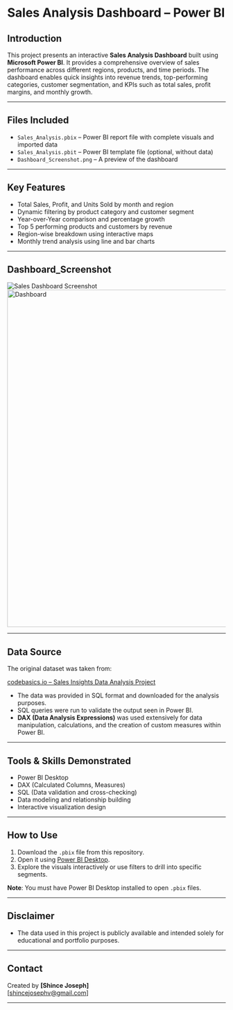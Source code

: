 

#  Sales Analysis Dashboard – Power BI

##  Introduction

This project presents an interactive **Sales Analysis Dashboard** built using **Microsoft Power BI**. It provides a comprehensive overview of sales performance across different regions, products, and time periods. The dashboard enables quick insights into revenue trends, top-performing categories, customer segmentation, and KPIs such as total sales, profit margins, and monthly growth.

---

##  Files Included

- `Sales_Analysis.pbix` – Power BI report file with complete visuals and imported data
- `Sales_Analysis.pbit` – Power BI template file (optional, without data)
- `Dashboard_Screenshot.png` – A preview of the dashboard


---

##  Key Features

- Total Sales, Profit, and Units Sold by month and region
- Dynamic filtering by product category and customer segment
- Year-over-Year comparison and percentage growth
- Top 5 performing products and customers by revenue
- Region-wise breakdown using interactive maps
- Monthly trend analysis using line and bar charts

---

##  Dashboard_Screenshot
![Sales Dashboard Screenshot]((https://github.com/shince455/First/blob/main/Dashboard.png))
<img width="777" alt="Dashboard" src="https://github.com/user-attachments/assets/7a09999b-bae5-4733-9469-9e972f63a9fd" />

---

##  Data Source

The original dataset was taken from:

 [codebasics.io – Sales Insights Data Analysis Project](https://codebasics.io/resources/sales-insights-data-analysis-project)

- The data was provided in SQL format and downloaded for the analysis purposes.
- SQL queries were run to validate the output seen in Power BI.
- **DAX (Data Analysis Expressions)** was used extensively for data manipulation, calculations, and the creation of custom measures within Power BI.

---

##  Tools & Skills Demonstrated

- Power BI Desktop
- DAX (Calculated Columns, Measures)
- SQL (Data validation and cross-checking)
- Data modeling and relationship building
- Interactive visualization design

---

##  How to Use

1. Download the `.pbix` file from this repository.
2. Open it using [Power BI Desktop](https://powerbi.microsoft.com/desktop/).
3. Explore the visuals interactively or use filters to drill into specific segments.

 **Note**: You must have Power BI Desktop installed to open `.pbix` files.

---

##  Disclaimer

- The data used in this project is publicly available and intended solely for educational and portfolio purposes.


---

## Contact

Created by **[Shince Joseph]**  
[shincejosephv@gmail.com] 

---

